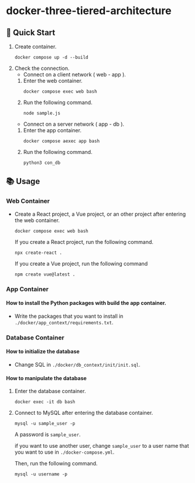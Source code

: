 # docker-three-tiered-architecture

## 🚀 Quick Start
1. Create container.
    ```
    docker compose up -d --build
    ```
2. Check the connection.
    * Connect on a client network ( web - app ).
    1. Enter the web container.
        ```
        docker compose exec web bash
        ```
    2. Run the following command.
        ```
        node sample.js
        ```
    * Connect on a server network ( app - db ).
    1. Enter the app container.
        ```
        docker compose aexec app bash
        ```
    2. Run the following command.
        ```
        python3 con_db
        ```


## 📚 Usage

### Web Container
* Create a React project, a Vue project, or an other project after entering the web container.
    ```
    docker compose exec web bash
    ```
    If you create a React project, run the following command.
    ```
    npx create-react .
    ```
    If you create a Vue project, run the following command
    ```
    npm create vue@latest .
    ```

### App Container
#### **How to install the Python packages with build the app container.**
* Write the packages that you want to install in `./docker/app_context/requirements.txt`.

### Database Container
#### **How to initialize the database**
* Change SQL in `./docker/db_context/init/init.sql`.

#### **How to manipulate the database**
1. Enter the database container.
    ```
    docker exec -it db bash
    ```
2. Connect to MySQL after entering the database container.
    ```
    mysql -u sample_user -p 
    ```
    A password is `sample_user`.
    
    if you want to use another user, change `sample_user` to 
    a user name that you want to use in `./docker-compose.yml`.

    Then, run the following command.
    ```
    mysql -u username -p 
    ```
    
